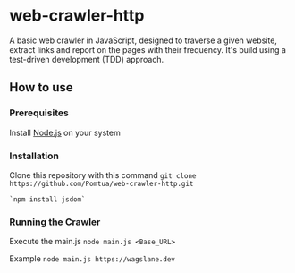 # web-crawler-http
A basic web crawler in JavaScript, designed to traverse a given website, extract links and report on the pages with their frequency.
It's build using a test-driven development (TDD) approach.

## How to use 
### Prerequisites
Install [Node.js](https://nodejs.org/en/download/) on your system

### Installation
Clone this repository with this command
    `git clone https://github.com/Pomtua/web-crawler-http.git`

    `npm install jsdom`

### Running the Crawler
Execute the main.js
    `node main.js <Base_URL>`

Example
    `node main.js https://wagslane.dev`
